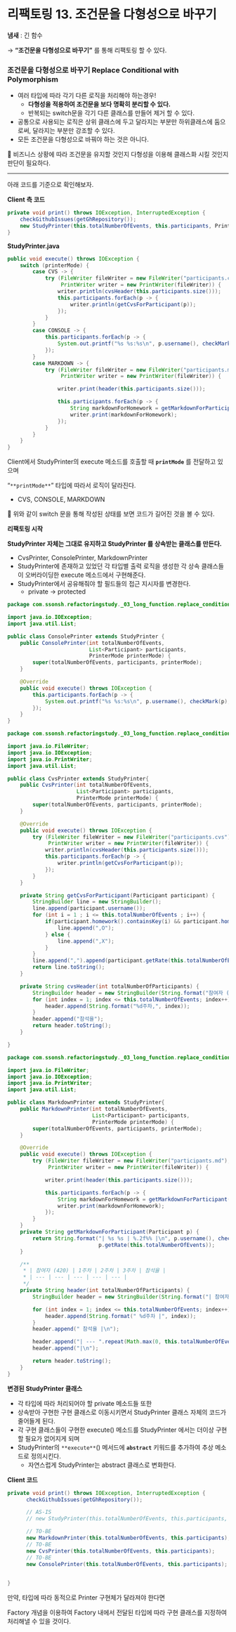 # 리팩토링 13. 조건문을 다형성으로 바꾸기

**냄새** : 긴 함수

→ **“조건문을 다형성으로 바꾸기”** 를 통해 리팩토링 할 수 있다.

### 조건문을 다형성으로 바꾸기 Replace Conditional with Polymorphism

- 여러 타입에 따라 각기 다른 로직을 처리해야 하는경우!
    - **다형성을 적용하여 조건문을 보다 명확히 분리할 수 있다.**
    - 반복되는 switch문을 각기 다른 클래스를 만들어 제거 할 수 있다.
- 공통으로 사용되는 로직은 상위 클래스에 두고 달라지는 부분만 하위클래스에 둠으로써, 달라지는 부분만 강조할 수 있다.
- 모든 조건문을 다형성으로 바꿔야 하는 것은 아니다.

<aside>
🎈 비즈니스 상황에 따라 조건문을 유지할 것인지 다형성을 이용해 클래스화 시킬 것인지 판단이 필요하다.

</aside>

---

아래 코드를 기준으로 확인해보자.

**Client 측 코드**

```java
private void print() throws IOException, InterruptedException {
    checkGithubIssues(getGhRepository());
    new StudyPrinter(this.totalNumberOfEvents, this.participants, PrinterMode.MARKDOWN).execute();
}
```

**StudyPrinter.java**

```java
public void execute() throws IOException {
    switch (printerMode) {
        case CVS -> {
            try (FileWriter fileWriter = new FileWriter("participants.cvs");
                 PrintWriter writer = new PrintWriter(fileWriter)) {
                writer.println(cvsHeader(this.participants.size()));
                this.participants.forEach(p -> {
                    writer.println(getCvsForParticipant(p));
                });
            }
        }
        case CONSOLE -> {
            this.participants.forEach(p -> {
                System.out.printf("%s %s:%s\n", p.username(), checkMark(p), p.getRate(this.totalNumberOfEvents));
            });
        }
        case MARKDOWN -> {
            try (FileWriter fileWriter = new FileWriter("participants.md");
                 PrintWriter writer = new PrintWriter(fileWriter)) {

                writer.print(header(this.participants.size()));

                this.participants.forEach(p -> {
                    String markdownForHomework = getMarkdownForParticipant(p);
                    writer.print(markdownForHomework);
                });
            }
        }
    }
}
```

Client에서 StudyPrinter의 execute 메소드를 호출할 때 **`printMode`** 를 전달하고 있으며

“`**printMode**`” 타입에 따라서 로직이 달라진다.

- CVS, CONSOLE, MARKDOWN

<aside>
🎈 위와 같이 switch 문을 통해 작성된 상태를 보면 코드가 길어진 것을 볼 수 있다.

</aside>

**리팩토링 시작**

**StudyPrinter 자체는 그대로 유지하고 StudyPrinter 를 상속받는 클래스를 만든다.**

- CvsPrinter, ConsolePrinter, MarkdownPrinter
- StudyPrinter에 존재하고 있었던 각 타입별 출력 로직을 생성한 각 상속 클래스들이 오버라이딩한 execute 메소드에서 구현해준다.
- StudyPrinter에서 공유해줘야 할 필드들의 접근 지시자를 변경한다.
    - private → protected

```java
package com.ssonsh.refactoringstudy._03_long_function.replace_conditional_with_pholymorphism;

import java.io.IOException;
import java.util.List;

public class ConsolePrinter extends StudyPrinter {
    public ConsolePrinter(int totalNumberOfEvents,
                          List<Participant> participants,
                          PrinterMode printerMode) {
        super(totalNumberOfEvents, participants, printerMode);
    }

    @Override
    public void execute() throws IOException {
        this.participants.forEach(p -> {
            System.out.printf("%s %s:%s\n", p.username(), checkMark(p), p.getRate(this.totalNumberOfEvents));
        });
    }
}
```

```java
package com.ssonsh.refactoringstudy._03_long_function.replace_conditional_with_pholymorphism;

import java.io.FileWriter;
import java.io.IOException;
import java.io.PrintWriter;
import java.util.List;

public class CvsPrinter extends StudyPrinter{
    public CvsPrinter(int totalNumberOfEvents,
                      List<Participant> participants,
                      PrinterMode printerMode) {
        super(totalNumberOfEvents, participants, printerMode);
    }

    @Override
    public void execute() throws IOException {
        try (FileWriter fileWriter = new FileWriter("participants.cvs");
             PrintWriter writer = new PrintWriter(fileWriter)) {
            writer.println(cvsHeader(this.participants.size()));
            this.participants.forEach(p -> {
                writer.println(getCvsForParticipant(p));
            });
        }
    }

    private String getCvsForParticipant(Participant participant) {
        StringBuilder line = new StringBuilder();
        line.append(participant.username());
        for (int i = 1 ; i <= this.totalNumberOfEvents ; i++) {
            if(participant.homework().containsKey(i) && participant.homework().get(i)) {
                line.append(",O");
            } else {
                line.append(",X");
            }
        }
        line.append(",").append(participant.getRate(this.totalNumberOfEvents));
        return line.toString();
    }

    private String cvsHeader(int totalNumberOfParticipants) {
        StringBuilder header = new StringBuilder(String.format("참여자 (%d),", totalNumberOfParticipants));
        for (int index = 1; index <= this.totalNumberOfEvents; index++) {
            header.append(String.format("%d주차,", index));
        }
        header.append("참석율");
        return header.toString();
    }

}
```

```java
package com.ssonsh.refactoringstudy._03_long_function.replace_conditional_with_pholymorphism;

import java.io.FileWriter;
import java.io.IOException;
import java.io.PrintWriter;
import java.util.List;

public class MarkdownPrinter extends StudyPrinter{
    public MarkdownPrinter(int totalNumberOfEvents,
                           List<Participant> participants,
                           PrinterMode printerMode) {
        super(totalNumberOfEvents, participants, printerMode);
    }

    @Override
    public void execute() throws IOException {
        try (FileWriter fileWriter = new FileWriter("participants.md");
             PrintWriter writer = new PrintWriter(fileWriter)) {

            writer.print(header(this.participants.size()));

            this.participants.forEach(p -> {
                String markdownForHomework = getMarkdownForParticipant(p);
                writer.print(markdownForHomework);
            });
        }
    }
    private String getMarkdownForParticipant(Participant p) {
        return String.format("| %s %s | %.2f%% |\n", p.username(), checkMark(p),
                             p.getRate(this.totalNumberOfEvents));
    }

    /**
     * | 참여자 (420) | 1주차 | 2주차 | 3주차 | 참석율 |
     * | --- | --- | --- | --- | --- |
     */
    private String header(int totalNumberOfParticipants) {
        StringBuilder header = new StringBuilder(String.format("| 참여자 (%d) |", totalNumberOfParticipants));

        for (int index = 1; index <= this.totalNumberOfEvents; index++) {
            header.append(String.format(" %d주차 |", index));
        }
        header.append(" 참석율 |\n");

        header.append("| --- ".repeat(Math.max(0, this.totalNumberOfEvents + 2)));
        header.append("|\n");

        return header.toString();
    }
}
```

**변경된 StudyPrinter 클래스**

- 각 타입에 따라 처리되어야 할 private 메소드들 또한
- 상속받아 구현한 구현 클래스로 이동시키면서 StudyPrinter 클래스 자체의 코드가 줄어들게 된다.
- 각 구현 클래스들이 구현한 execute() 메소드를 StudyPrinter 에서는 더이상 구현할 필요가 없어지게 되며
- StudyPrinter의 `**execute**`() 메서드에 **`abstract`** 키워드를 추가하여 추상 메소드로 정의시킨다.
    - 자연스럽게 StudyPrinter는 abstract 클래스로 변화한다.


**Client 코드**

```java
private void print() throws IOException, InterruptedException {
      checkGithubIssues(getGhRepository());

      // AS-IS
      // new StudyPrinter(this.totalNumberOfEvents, this.participants, PrinterMode.MARKDOWN).execute();

      // TO-BE
      new MarkdownPrinter(this.totalNumberOfEvents, this.participants);
      // TO-BE
      new CvsPrinter(this.totalNumberOfEvents, this.participants);
      // TO-BE
      new ConsolePrinter(this.totalNumberOfEvents, this.participants);

      
}
```

만약, 타입에 따라 동적으로 Printer 구현체가 달라져야 한다면

Factory 개념을 이용하여 Factory 내에서 전달된 타입에 따라 구현 클래스를 지정하여 처리해낼 수 있을 것이다.